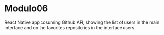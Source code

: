 # Modulo06
React Native app cosuming Github API, showing the list of users in the main interface and on the favorites repositories in the interface users.
